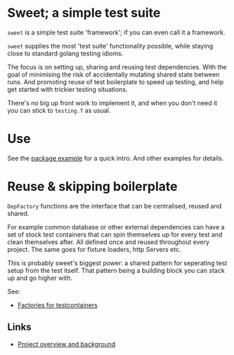 # Sweet; a simple test suite

`sweet` is a simple test suite 'framework'; if you can even call it
a framework.

`sweet` supplies the most 'test suite' functionality possible,
while staying close to standard golang testing idioms.

The focus is on setting up, sharing and reusing test dependencies.
With the goal of minimising the risk of accidentally mutating
shared state between runs. And promoting reuse of test boilerplate to
speed up testing, and help get started with trickier testing situations.

There's no big up front work to implement it, and when you don't need it you
can stick to `testing.T` as usual.

# Use

See the [package example](https://pkg.go.dev/github.com/barry-hennessy/test/sweet#example-package)
for a quick intro. And other examples for details.

# Reuse & skipping boilerplate

`DepFactory` functions are the interface that can be centralised, reused
and shared.

For example common database or other external dependencies can have a set of
stock test containers that can spin themselves up for every test and clean
themselves after. All defined once and reused throughout every project.
The same goes for fixture loaders, http Servers etc.

This is probably sweet's biggest power: a shared pattern for seperating test
setup from the test itself. That pattern being a building block you can stack up
and go higher with.

See:
  - [Factories for testcontainers](https://github.com/barry-hennessy/test/tree/main/sweet/factories/tc)

## Links
 - [Project overview and background](https://barryhennessy.com/projects/test-sweet/)
